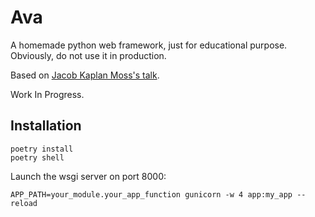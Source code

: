 # Ava

A homemade python web framework, just for educational purpose. Obviously, do not use it in production.

Based on [Jacob Kaplan Moss's talk](https://www.youtube.com/watch?v=7kwnjoAJ2HQ).

Work In Progress.

## Installation

```
poetry install
poetry shell
```

Launch the wsgi server on port 8000:

```
APP_PATH=your_module.your_app_function gunicorn -w 4 app:my_app --reload
```

